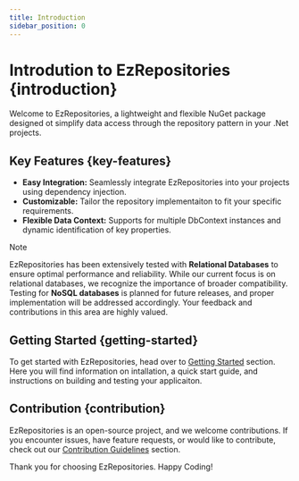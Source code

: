 ```yaml
---
title: Introduction
sidebar_position: 0
---
```


# Introdution to EzRepositories {introduction}

Welcome to EzRepositories, a lightweight and flexible NuGet package designed ot simplify data access through the repository pattern in your .Net projects.

## Key Features {key-features}

- **Easy Integration:** Seamlessly integrate EzRepositories into your projects using dependency injection.
- **Customizable:** Tailor the repository implementaiton to fit your specific requirements.
- **Flexible Data Context:** Supports for multiple DbContext instances and dynamic identification of key properties.

> [!NOTE]
> EzRepositories has been extensively tested with **Relational Databases** to ensure optimal performance and reliability. While our current focus is on relational databases, we recognize the importance of broader compatibility. Testing for **NoSQL databases** is planned for future releases, and proper implementation will be addressed accordingly. Your feedback and contributions in this area are highly valued.

## Getting Started {getting-started}

To get started with EzRepositories, head over to [Getting Started](./01-Getting-Started) section. Here you will find information on intallation, a quick start guide, and instructions on building and testing your applicaiton.

## Contribution {contribution}

EzRepositories is an open-source project, and we welcome contributions. If you encounter issues, have feature requests, or would like to contribute, check out our [Contribution Guidelines](./03-Contribution-Guidlines) section.


Thank you for choosing EzRepositories. Happy Coding!

